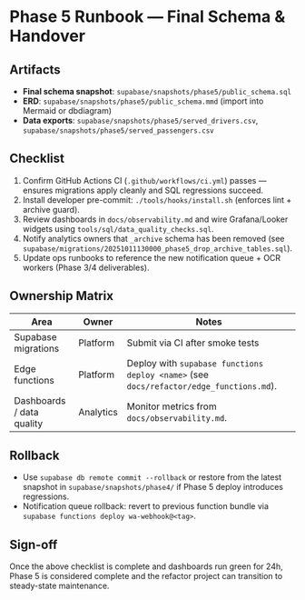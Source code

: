 # Phase 5 Runbook — Final Schema & Handover

## Artifacts
- **Final schema snapshot**: `supabase/snapshots/phase5/public_schema.sql`
- **ERD**: `supabase/snapshots/phase5/public_schema.mmd` (import into Mermaid or dbdiagram)
- **Data exports**: `supabase/snapshots/phase5/served_drivers.csv`, `supabase/snapshots/phase5/served_passengers.csv`

## Checklist
1. Confirm GitHub Actions CI (`.github/workflows/ci.yml`) passes — ensures migrations apply cleanly and SQL regressions succeed.
2. Install developer pre-commit: `./tools/hooks/install.sh` (enforces lint + archive guard).
3. Review dashboards in `docs/observability.md` and wire Grafana/Looker widgets using `tools/sql/data_quality_checks.sql`.
4. Notify analytics owners that `_archive` schema has been removed (see `supabase/migrations/20251011130000_phase5_drop_archive_tables.sql`).
5. Update ops runbooks to reference the new notification queue + OCR workers (Phase 3/4 deliverables).

## Ownership Matrix
| Area | Owner | Notes |
|------|-------|-------|
| Supabase migrations | Platform | Submit via CI after smoke tests | 
| Edge functions | Platform | Deploy with `supabase functions deploy <name>` (see `docs/refactor/edge_functions.md`). |
| Dashboards / data quality | Analytics | Monitor metrics from `docs/observability.md`. |

## Rollback
- Use `supabase db remote commit --rollback` or restore from the latest snapshot in `supabase/snapshots/phase4/` if Phase 5 deploy introduces regressions.
- Notification queue rollback: revert to previous function bundle via `supabase functions deploy wa-webhook@<tag>`.

## Sign-off
Once the above checklist is complete and dashboards run green for 24h, Phase 5 is considered complete and the refactor project can transition to steady-state maintenance.
